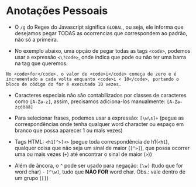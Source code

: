# Anotações Pessoais

- O `/g` do Regex do Javascript significa `GLOBAL`, ou seja, ele informa que desejamos pegar TODAS as ocorrencias que correspondem ao padrão, não só a primeira.

- No exemplo abaixo, uma opção de pegar todas as tags `<code>`, podemos usar a expressão `<\?code>`, onde indica que pode ou não ter uma barra na tag que queremos.
```
No <code>for</code>, o valor de <code>i</code> começa de zero e é incrementado a cada volta enquanto <code>i < 10</code>, portando o bloco de código do for é executado 10 vezes.
```

- Caracteres especiais não são contabilizados por classes de caracteres como `[A-Za-z]`, assim, precisamos adiciona-los manualmente: `[A-Za-zçóôáã]`

- Para selecionar frases, podemos usar a expressão: `[\w\s]+` (pegue as correspondências onde tenha qualquer word character ou espaço em branco que possa aparecer 1 ou mais vezes)

- Tags HTML: `<h1[^>]+>` (pegue toda correspondência de h1(`<h1`), qualquer coisa que não seja um sinal de maior (`[^>]`), que possa ocorrer uma ou mais vezes (`+`) até encontrar o sinal de maior (`>`))

- Além de âncora, o `^` pode ser usado para negação: `[\w]` (tudo que for word char) - `[^\w]`, tudo que **NÃO FOR** word char. Obs.: vale dentro de um grupo (`[]`)